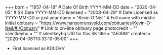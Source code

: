 +++
born = "1957-04-18"        # Date Of Birth YYYY-MM-DD
date = "2020-04-05"        # SK Date YYYY-MM-DD
licensed = "2008-04-29"    # Date Licensed as YYYY-MM-DD or just year
name = "Kevin O'Neil"        # Full name with middle initial
obituary = "https://www.hansonrunsvold.com/obituaries/Kevin-O-Neil/#!/Obituary"    # Link to on-line obituary page
photocredit = ""
silentkeyhq = "" # silentkeyhq UID for this SK
title = "AE0BM"
created = "2020-04-06T10:33:10-05:00"
+++
* First licensed as KD0DVV
